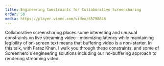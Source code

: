 ```yaml
---
title: Engineering Constraints for Collaborative Screensharing
order: 50
media: https://player.vimeo.com/video/85798646
---
```


Collaborative screensharing places some interesting and unusual constraints on live streaming video—minimizing
latency while maintaining legibility of on-screen text means that buffering video is a non-starter. In
this talk, with Faraz Khan, I walk you through these constraints, and some of Screenhero's engineering solutions
including our no-buffering approach to rendering streaming video.